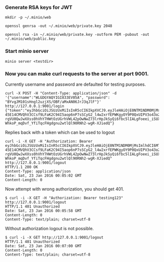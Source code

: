 ### Generate RSA keys for JWT

```
mkdir -p ~/.minio/web
```

```
openssl genrsa -out ~/.minio/web/private.key 2048
```

```
openssl rsa -in ~/.minio/web/private.key -outform PEM -pubout -out ~/.minio/web/public.key
```
### Start minio server

```
minio server <testdir>
```

### Now you can make curl requests to the server at port 9001.

Currently username and password are defaulted for testing purposes.

```
curl -X POST -H "Content-Type: application/json" -d '{"username":"WLGDGYAQYIGI833EV05A", "password": "BYvgJM101sHngl2uzjXS/OBF/aMxAN06JrJ3qJlF"}' http://127.0.0.1:9001/login
{"token":"eyJhbGciOiJSUzUxMiIsInR5cCI6IkpXVCJ9.eyJleHAiOjE0NTM1NDM0MjMsImlhdCI6MTQ1MzUwNzQyMywic3ViIjoiV0xHREdZQVFZSUdJODMzRVYwNUEifQ.zhL0vG5dwwak3SvpysW0CzdPRjpadrCLIpte2QHSxj2XjIQb2oK0dDD9Yvl-45E14CMVQhV3CCsf9LFaK2C94I5aop6nP7sSCyG2_l4w2xrfEPWKgyOY9P0QxUIPV3o43o2XjnMlU_6xE2mk8S9N7psk15sf0Ma1EoXkQlfqEZzbxyQjwKx4UxzkVpwN4k6wavtwU-rgVU0QwJwXXss0hVhY7HWtOzUGrhVWL42pOwNwZ73lrHpJkSyQi6fbc5lIALgFoeei_iSUXxRaJjvm36rn4vui3qLCoH79E-WhkoP_mqDvf_YfiTqcFHgdgnu2wtlQl90RNh2-wgR-XJiedQ"}
```

Replies back with a token which can be used to logout

```
curl -i -X GET -H "Authorization: Bearer eyJhbGciOiJSUzUxMiIsInR5cCI6IkpXVCJ9.eyJleHAiOjE0NTM1NDM0MjMsImlhdCI6MTQ1MzUwNzQyMywic3ViIjoiV0xHREdZQVFZSUdJODMzRVYwNUEifQ.zhL0vG5dwwak3SvpysW0CzdPRjpadrCLIpte2QHSxj2XjIQb2oK0dDD9Yvl-45E14CMVQhV3CCsf9LFaK2C94I5aop6nP7sSCyG2_l4w2xrfEPWKgyOY9P0QxUIPV3o43o2XjnMlU_6xE2mk8S9N7psk15sf0Ma1EoXkQlfqEZzbxyQjwKx4UxzkVpwN4k6wavtwU-rgVU0QwJwXXss0hVhY7HWtOzUGrhVWL42pOwNwZ73lrHpJkSyQi6fbc5lIALgFoeei_iSUXxRaJjvm36rn4vui3qLCoH79E-WhkoP_mqDvf_YfiTqcFHgdgnu2wtlQl90RNh2-wgR-XJiedQ" http://127.0.0.1:9001/logout
HTTP/1.1 200 OK
Content-Type: application/json
Date: Sat, 23 Jan 2016 00:05:02 GMT
Content-Length: 0
```


Now attempt with wrong authorization, you should get 401.

```
$ curl -i -X GET -H "Authorization: Bearer testing123" http://127.0.0.1:9001/logout
HTTP/1.1 401 Unauthorized
Date: Sat, 23 Jan 2016 00:05:58 GMT
Content-Length: 0
Content-Type: text/plain; charset=utf-8
```

Without authorization logout is not possible.
```
$ curl -i -X GET http://127.0.0.1:9001/logout
HTTP/1.1 401 Unauthorized
Date: Sat, 23 Jan 2016 00:07:00 GMT
Content-Length: 0
Content-Type: text/plain; charset=utf-8
```
